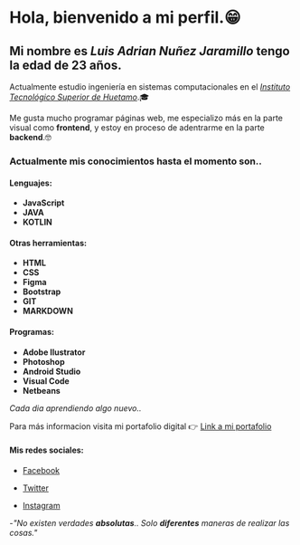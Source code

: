 # Hola, bienvenido a mi perfil.😁

## Mi nombre es _Luis Adrian Nuñez Jaramillo_ tengo la edad de 23 años.

Actualmente estudio ingeniería en sistemas computacionales en el [_Instituto Tecnológico Superior de Huetamo_](https://huetamo.tecnm.mx/).🎓

Me gusta mucho programar páginas web, me especializo más en la parte visual como **frontend**, y estoy en proceso de adentrarme en la parte **backend**.🤓

### Actualmente mis conocimientos hasta el momento son..

#### Lenguajes:

- **JavaScript**
- **JAVA**
- **KOTLIN**

#### Otras herramientas:

- **HTML**
- **CSS**
- **Figma**
- **Bootstrap**
- **GIT**
- **MARKDOWN**

#### Programas:

- **Adobe Ilustrator**
- **Photoshop**
- **Android Studio**
- **Visual Code**
- **Netbeans**

_Cada dia aprendiendo algo nuevo.._

Para más informacion visita mi portafolio digital 👉 [Link a mi portafolio](https://luisadriannu.github.io/portafolio-web/portafolio_cv)

#### Mis redes sociales:

- [Facebook](https://www.facebook.com/luisadrian.nunezjara)

- [Twitter](https://twitter.com/LuisAdrianNuez?t=LGtN8Y_iq9YpiaTIVvOgBQ&s=09)

- [Instagram](https://instagram.com/luizackjs?igshid=ZDdkNTZiNTM=)

-_"No existen verdades **absolutas**.. Solo **diferentes** maneras de realizar las cosas."_


